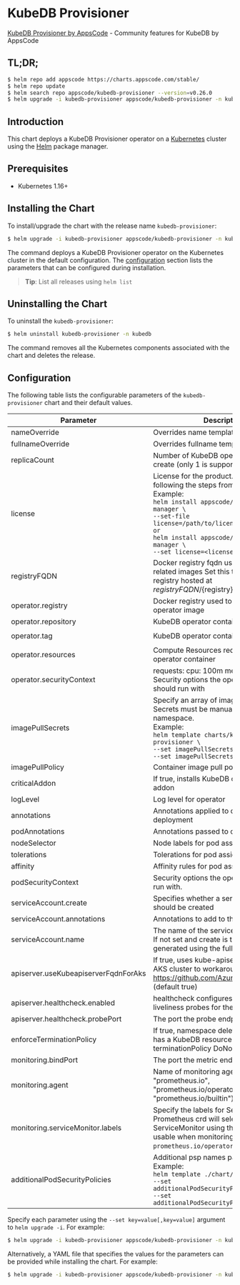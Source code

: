# KubeDB Provisioner

[KubeDB Provisioner by AppsCode](https://github.com/kubedb) - Community features for KubeDB by AppsCode

## TL;DR;

```bash
$ helm repo add appscode https://charts.appscode.com/stable/
$ helm repo update
$ helm search repo appscode/kubedb-provisioner --version=v0.26.0
$ helm upgrade -i kubedb-provisioner appscode/kubedb-provisioner -n kubedb --create-namespace --version=v0.26.0
```

## Introduction

This chart deploys a KubeDB Provisioner operator on a [Kubernetes](http://kubernetes.io) cluster using the [Helm](https://helm.sh) package manager.

## Prerequisites

- Kubernetes 1.16+

## Installing the Chart

To install/upgrade the chart with the release name `kubedb-provisioner`:

```bash
$ helm upgrade -i kubedb-provisioner appscode/kubedb-provisioner -n kubedb --create-namespace --version=v0.26.0
```

The command deploys a KubeDB Provisioner operator on the Kubernetes cluster in the default configuration. The [configuration](#configuration) section lists the parameters that can be configured during installation.

> **Tip**: List all releases using `helm list`

## Uninstalling the Chart

To uninstall the `kubedb-provisioner`:

```bash
$ helm uninstall kubedb-provisioner -n kubedb
```

The command removes all the Kubernetes components associated with the chart and deletes the release.

## Configuration

The following table lists the configurable parameters of the `kubedb-provisioner` chart and their default values.

|              Parameter               |                                                                                                                                                                                   Description                                                                                                                                                                                   |                   Default                    |
|--------------------------------------|---------------------------------------------------------------------------------------------------------------------------------------------------------------------------------------------------------------------------------------------------------------------------------------------------------------------------------------------------------------------------------|----------------------------------------------|
| nameOverride                         | Overrides name template                                                                                                                                                                                                                                                                                                                                                         | <code>""</code>                              |
| fullnameOverride                     | Overrides fullname template                                                                                                                                                                                                                                                                                                                                                     | <code>""</code>                              |
| replicaCount                         | Number of KubeDB operator replicas to create (only 1 is supported)                                                                                                                                                                                                                                                                                                              | <code>1</code>                               |
| license                              | License for the product. Get a license by following the steps from [here](https://kubedb.run/docs/latest/setup/install/enterprise#get-a-trial-license). <br> Example: <br> `helm install appscode/kubedb-ops-manager \` <br> `--set-file license=/path/to/license/file` <br> `or` <br> `helm install appscode/kubedb-ops-manager \` <br> `--set license=<license file content>` | <code>""</code>                              |
| registryFQDN                         | Docker registry fqdn used to pull KubeDB related images Set this to use docker registry hosted at ${registryFQDN}/${registry}/${image}                                                                                                                                                                                                                                          | <code>""</code>                              |
| operator.registry                    | Docker registry used to pull KubeDB operator image                                                                                                                                                                                                                                                                                                                              | <code>kubedb</code>                          |
| operator.repository                  | KubeDB operator container image                                                                                                                                                                                                                                                                                                                                                 | <code>kubedb-provisioner</code>              |
| operator.tag                         | KubeDB operator container image tag                                                                                                                                                                                                                                                                                                                                             | <code>v0.26.1-2-g53226f1d_linux_amd64</code> |
| operator.resources                   | Compute Resources required by the operator container                                                                                                                                                                                                                                                                                                                            | <code>{}</code>                              |
| operator.securityContext             | requests: cpu: 100m memory: 128Mi Security options the operator container should run with                                                                                                                                                                                                                                                                                       | <code>{}</code>                              |
| imagePullSecrets                     | Specify an array of imagePullSecrets. Secrets must be manually created in the namespace. <br> Example: <br> `helm template charts/kubedb-provisioner \` <br> `--set imagePullSecrets[0].name=sec0 \` <br> `--set imagePullSecrets[1].name=sec1`                                                                                                                                 | <code>[]</code>                              |
| imagePullPolicy                      | Container image pull policy                                                                                                                                                                                                                                                                                                                                                     | <code>IfNotPresent</code>                    |
| criticalAddon                        | If true, installs KubeDB operator as critical addon                                                                                                                                                                                                                                                                                                                             | <code>false</code>                           |
| logLevel                             | Log level for operator                                                                                                                                                                                                                                                                                                                                                          | <code>3</code>                               |
| annotations                          | Annotations applied to operator deployment                                                                                                                                                                                                                                                                                                                                      | <code>{}</code>                              |
| podAnnotations                       | Annotations passed to operator pod(s).                                                                                                                                                                                                                                                                                                                                          | <code>{}</code>                              |
| nodeSelector                         | Node labels for pod assignment                                                                                                                                                                                                                                                                                                                                                  | <code>{"kubernetes.io/os":"linux"}</code>    |
| tolerations                          | Tolerations for pod assignment                                                                                                                                                                                                                                                                                                                                                  | <code>[]</code>                              |
| affinity                             | Affinity rules for pod assignment                                                                                                                                                                                                                                                                                                                                               | <code>{}</code>                              |
| podSecurityContext                   | Security options the operator pod should run with.                                                                                                                                                                                                                                                                                                                              | <code>{}</code>                              |
| serviceAccount.create                | Specifies whether a service account should be created                                                                                                                                                                                                                                                                                                                           | <code>true</code>                            |
| serviceAccount.annotations           | Annotations to add to the service account                                                                                                                                                                                                                                                                                                                                       | <code>{}</code>                              |
| serviceAccount.name                  | The name of the service account to use. If not set and create is true, a name is generated using the fullname template                                                                                                                                                                                                                                                          | <code></code>                                |
| apiserver.useKubeapiserverFqdnForAks | If true, uses kube-apiserver FQDN for AKS cluster to workaround https://github.com/Azure/AKS/issues/522 (default true)                                                                                                                                                                                                                                                          | <code>true</code>                            |
| apiserver.healthcheck.enabled        | healthcheck configures the readiness and liveliness probes for the operator pod.                                                                                                                                                                                                                                                                                                | <code>true</code>                            |
| apiserver.healthcheck.probePort      | The port the probe endpoint binds to                                                                                                                                                                                                                                                                                                                                            | <code>8081</code>                            |
| enforceTerminationPolicy             | If true, namespace deletion will fail if it has a KubeDB resource with terminationPolicy DoNotTerminate                                                                                                                                                                                                                                                                         | <code>true</code>                            |
| monitoring.bindPort                  | The port the metric endpoint binds to                                                                                                                                                                                                                                                                                                                                           | <code>8080</code>                            |
| monitoring.agent                     | Name of monitoring agent (one of "prometheus.io", "prometheus.io/operator", "prometheus.io/builtin")                                                                                                                                                                                                                                                                            | <code>""</code>                              |
| monitoring.serviceMonitor.labels     | Specify the labels for ServiceMonitor. Prometheus crd will select ServiceMonitor using these labels. Only usable when monitoring agent is `prometheus.io/operator`.                                                                                                                                                                                                             | <code>{}</code>                              |
| additionalPodSecurityPolicies        | Additional psp names passed to operator <br> Example: <br> `helm template ./chart/kubedb \` <br> `--set additionalPodSecurityPolicies[0]=abc \` <br> `--set additionalPodSecurityPolicies[1]=xyz`                                                                                                                                                                               | <code>[]</code>                              |


Specify each parameter using the `--set key=value[,key=value]` argument to `helm upgrade -i`. For example:

```bash
$ helm upgrade -i kubedb-provisioner appscode/kubedb-provisioner -n kubedb --create-namespace --version=v0.26.0 --set replicaCount=1
```

Alternatively, a YAML file that specifies the values for the parameters can be provided while
installing the chart. For example:

```bash
$ helm upgrade -i kubedb-provisioner appscode/kubedb-provisioner -n kubedb --create-namespace --version=v0.26.0 --values values.yaml
```
